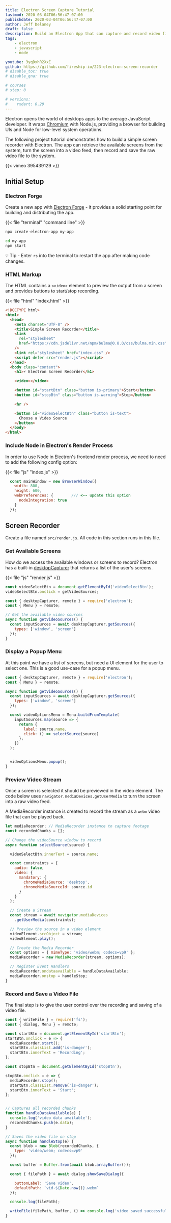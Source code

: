 ```yaml
---
title: Electron Screen Capture Tutorial
lastmod: 2020-03-04T06:56:47-07:00
publishdate: 2020-03-04T06:56:47-07:00
author: Jeff Delaney
draft: false
description: Build an Electron App that can capture and record video files from your desktop. 
tags: 
    - electron
    - javascript
    - node

youtube: 3yqDxhR2XxE
github: https://github.com/fireship-io/223-electron-screen-recorder
# disable_toc: true
# disable_qna: true

# courses
# step: 0

# versions:
#    rxdart: 0.20
---
```



Electron opens the world of desktops apps to the average JavaScript developer. It wraps [Chromium](https://www.chromium.org/Home) with Node.js, providing a browser for building UIs and Node for low-level system operations. 

The following project tutorial demonstrates how to build a simple screen recorder with Electron. The app can retrieve the available screens from the system, turn the screen into a video feed, then record and save the raw video file to the system. 

<div class="vid vid-center">
{{< vimeo 395439129 >}}
</div>

## Initial Setup

### Electron Forge

Create a new app with [Electron Forge](https://www.electronforge.io/) - it provides a solid starting point for building and distributing the app. 

{{< file "terminal" "command line" >}}
```bash
npx create-electron-app my-app

cd my-app
npm start
```

💡 Tip - Enter `rs` into the terminal to restart the app after making code changes. 

### HTML Markup

The HTML contains a `<video>` element to preview the output from a screen and provides buttons to start/stop recording.

{{< file "html" "index.html" >}}
```html
<!DOCTYPE html>
<html>
  <head>
    <meta charset="UTF-8" />
    <title>Simple Screen Recorder</title>
    <link
      rel="stylesheet"
      href="https://cdn.jsdelivr.net/npm/bulma@0.8.0/css/bulma.min.css"
    />
    <link rel="stylesheet" href="index.css" />
    <script defer src="render.js"></script>
  </head>
  <body class="content">
    <h1>⚡ Electron Screen Recorder</h1>

    <video></video>

    <button id="startBtn" class="button is-primary">Start</button>
    <button id="stopBtn" class="button is-warning">Stop</button>

    <hr />

    <button id="videoSelectBtn" class="button is-text">
      Choose a Video Source
    </button>
  </body>
</html>
```

### Include Node in Electron's Render Process

In order to use Node in Electron's frontend render process, we need to need to add the following config option: 

{{< file "js" "index.js" >}}
```javascript
  const mainWindow = new BrowserWindow({
    width: 800,
    height: 600,
    webPreferences: {        /// <-- update this option
      nodeIntegration: true
    }
  });
```

## Screen Recorder

Create a file named `src/render.js`. All code in this section runs in this file. 

### Get Available Screens

How do we access the available windows or screens to record? Electron has a built-in [desktopCapturer](https://www.electronjs.org/docs/api/desktop-capturer) that returns a list of the user's screens.  

{{< file "js" "render.js" >}}
```javascript
const videoSelectBtn = document.getElementById('videoSelectBtn');
videoSelectBtn.onclick = getVideoSources;

const { desktopCapturer, remote } = require('electron');
const { Menu } = remote;

// Get the available video sources
async function getVideoSources() {
  const inputSources = await desktopCapturer.getSources({
    types: ['window', 'screen']
  });
}

```


### Display a Popup Menu

At this point we have a list of screens, but need a UI element for the user to select one. This is a good use-case for a popup menu. 

```javascript
const { desktopCapturer, remote } = require('electron');
const { Menu } = remote;

async function getVideoSources() {
  const inputSources = await desktopCapturer.getSources({
    types: ['window', 'screen']
  });

  const videoOptionsMenu = Menu.buildFromTemplate(
    inputSources.map(source => {
      return {
        label: source.name,
        click: () => selectSource(source)
      };
    })
  );


  videoOptionsMenu.popup();
}
```

### Preview Video Stream

Once a screen is selected it should be previewed in the video element. The code below uses `navigator.mediaDevices.getUserMedia` to turn the screen into a raw video feed. 

A MediaRecorder instance is created to record the stream as a `webm` video file that can be played back.  

```javascript
let mediaRecorder; // MediaRecorder instance to capture footage
const recordedChunks = [];

// Change the videoSource window to record
async function selectSource(source) {

  videoSelectBtn.innerText = source.name;

  const constraints = {
    audio: false,
    video: {
      mandatory: {
        chromeMediaSource: 'desktop',
        chromeMediaSourceId: source.id
      }
    }
  };

  // Create a Stream
  const stream = await navigator.mediaDevices
    .getUserMedia(constraints);

  // Preview the source in a video element
  videoElement.srcObject = stream;
  videoElement.play();

  // Create the Media Recorder
  const options = { mimeType: 'video/webm; codecs=vp9' };
  mediaRecorder = new MediaRecorder(stream, options);

  // Register Event Handlers
  mediaRecorder.ondataavailable = handleDataAvailable;
  mediaRecorder.onstop = handleStop;
}

```

### Record and Save a Video File

The final step is to give the user control over the recording and saving of a video file. 

```javascript
const { writeFile } = require('fs');
const { dialog, Menu } = remote;

const startBtn = document.getElementById('startBtn');
startBtn.onclick = e => {
  mediaRecorder.start();
  startBtn.classList.add('is-danger');
  startBtn.innerText = 'Recording';
};

const stopBtn = document.getElementById('stopBtn');

stopBtn.onclick = e => {
  mediaRecorder.stop();
  startBtn.classList.remove('is-danger');
  startBtn.innerText = 'Start';
};


// Captures all recorded chunks
function handleDataAvailable(e) {
  console.log('video data available');
  recordedChunks.push(e.data);
}

// Saves the video file on stop
async function handleStop(e) {
  const blob = new Blob(recordedChunks, {
    type: 'video/webm; codecs=vp9'
  });

  const buffer = Buffer.from(await blob.arrayBuffer());

  const { filePath } = await dialog.showSaveDialog({

    buttonLabel: 'Save video',
    defaultPath: `vid-${Date.now()}.webm`
  });

  console.log(filePath);

  writeFile(filePath, buffer, () => console.log('video saved successfully!'));
}

```